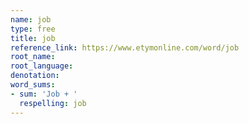 ```yaml
---
name: job
type: free
title: job
reference_link: https://www.etymonline.com/word/job
root_name: 
root_language: 
denotation: 
word_sums:
- sum: 'Job + '
  respelling: job
---
```

